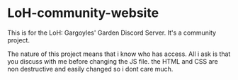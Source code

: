 # LoH-community-website

This is for the LoH: Gargoyles' Garden Discord Server. It's a community project.

The nature of this project means that i know who has access. All i ask is that you discuss with me before changing the JS file. the HTML and CSS are non destructive and easily changed so i dont care much.
